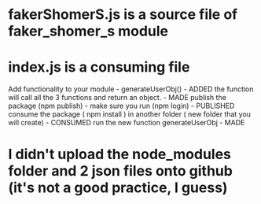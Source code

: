 # fakerShomerS.js  is a source file of faker_shomer_s module
# index.js is a consuming file
Add functionality to your module - generateUserObj() - ADDED
the function will call all the 3 functions and return an object. - MADE
publish the package (npm publish) - make sure you run (npm login) - PUBLISHED
consume the package ( npm install ) in another folder ( new folder that you will create) - CONSUMED
run the new function generateUserObj - MADE
# I didn't upload the node_modules folder and 2 json files onto github (it's not a good practice, I guess)